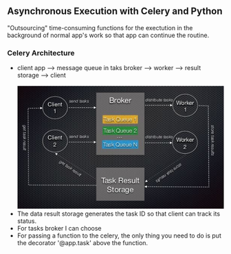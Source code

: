 <h2>Asynchronous Execution with Celery and Python</h2>
<p>"Outsourcing" time-consuming functions for the exectution in the background of normal app's work so that app can continue the routine.</p>
<h3>Celery Architecture</h3>
<ul>
  <li>client app --> message queue in taks broker --> worker --> result storage --> client</li>
  <br>
  <img src="images/architecture.JPG">
  <li>The data result storage generates the task ID so that client can track its status.</li>
  <li>For tasks broker I can choose</li>
  <li>For passing a function to the celery, the only thing you need to do is put the decorator '@app.task' above the function.</li>
</ul>
